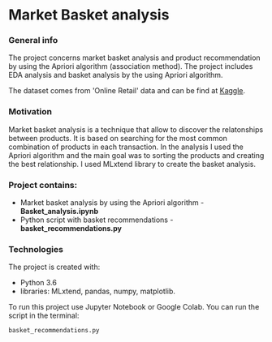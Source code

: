 # Market Basket analysis

### General info
The project concerns market basket analysis and product recommendation by using the Apriori algorithm (association method). The project includes EDA analysis and basket analysis by the using Apriori algorithm.

The dataset comes from 'Online Retail' data and can be find at [Kaggle](https://www.kaggle.com/puneetbhaya/online-retail).

### Motivation

Market basket analysis is a technique that allow to discover the relatonships between products. It is based on searching for the most common combination of products in each transaction. In the analysis I used the Apriori algorithm and the main goal was to sorting the products and creating the best relationship. I used MLxtend library to create the basket analysis.

### Project contains:
- Market basket analysis by using the Apriori algorithm  - **Basket_analysis.ipynb** 
- Python script with basket recommendations - **basket_recommendations.py**

### Technologies
The project is created with:
- Python 3.6
- libraries: MLxtend, pandas, numpy, matplotlib.

To run this project use Jupyter Notebook or Google Colab.
You can run the script in the terminal:

    basket_recommendations.py

